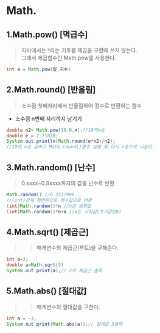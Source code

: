 # Math.

## 1.Math.pow()  [멱급수]
>자바에서는 ^라는 기호를 제곱을 구할때 쓰지 않는다.<br>그래서 제곱함수인 Math.pow를 사용한다.
```java 
int a = Math.pow(밑,지수)
```
## 2.Math.round() [반올림]
>소수점 첫째자리에서 반올림하여 정수로 반환하는 함수
- 소수점 n번째 자리까지 남기기
```java
double n2= Math.pow(10.0,n);//10의n승
double e = 2.71828;
System.out.println(Math.round(e*n2)/n2);
//10의 n승 곱하고 Math.round()함수 실행 후 다시 n승으로 나눈다.
```

## 3.Math.random() [난수]
>0.xxxx~0.9xxxx까지의 값을 난수로 반환
```java
Math.random() //0.2327996...
//(int)강제 형변환으로 정수값으로 변환
(int)Math.random()*n //n은 범위값
(int)Math.random()*n+a //a는 시작값(초기값은0)
```

## 4.Math.sqrt() [제곱근]
>>매개변수의 제곱근(루트)을 구해준다.
```java
int a=3;
double a=Math.sqrt(3)
System.out.print(a);// 3의 제곱근 출력
```

## 5.Math.abs() [절대값]
>>매개변수의 절대값을 구한다.
```java
int a = -3;
System.out.print(Math.abs(a));// 절대값 3출력
```
